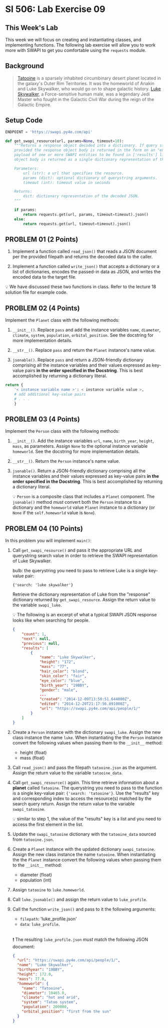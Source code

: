 # SI 506: Lab Exercise 09

## This Week's Lab

This week we will focus on creating and instantiating classes, and implementing functions. The
following lab exercise will allow you to work more with SWAPI to get you comfortable using the
`requests` module.

## Background

> [Tatooine](https://starwars.fandom.com/wiki/Tatooine) is a sparsely inhabited circumbinary desert
> planet located in the galaxy's Outer Rim Territories. It was the homeworld of Anakin and Luke
> Skywalker, who would go on to shape galactic history.
> [Luke Skywalker](https://starwars.fandom.com/wiki/Luke_Skywalker), a Force-sensitive human male,
> was a legendary Jedi Master who fought in the Galactic Civil War during the reign of the Galactic
> Empire.

## Setup Code

```python
ENDPOINT = 'https://swapi.py4e.com/api'

def get_swapi_resource(url, params=None, timeout=10):
    """Returns a response object decoded into a dictionary. If query string < params > are
    provided the response object body is returned in the form on an "envelope" with the data
    payload of one or more SWAPI entities to be found in ['results'] list; otherwise, response
    object body is returned as a single dictionary representation of the SWAPI entity.

    Parameters:
        url (str): a url that specifies the resource.
        params (dict): optional dictionary of querystring arguments.
        timeout (int): timeout value in seconds

    Returns:
        dict: dictionary representation of the decoded JSON.
    """

    if params:
        return requests.get(url, params, timeout=timeout).json()
    else:
        return requests.get(url, timeout=timeout).json()
```

## PROBLEM 01 (2 Points)

1. Implement a function called `read_json()` that reads a JSON document per the provided filepath
   and returns the decoded data to the caller.

2. Implement a function called `write_json()` that accepts a dictionary or a list of dictionaries,
   encodes the passed-in data as JSON, and writes the encoded data to the target file.

:bulb: We have discussed these two functions in class. Refer to the lecture 18 solution file for
example code.

## PROBLEM 02 (4 Points)

Implement the `Planet` class with the following methods:

1. `__init__()`. Replace `pass` and add the instance variables `name`, `diameter`, `climate`,
   `system`, `population`, `orbital_position`. See the docstring for more implementation details.

2. `__str__()`. Replace `pass` and return the `Planet` instance's name value.

3. `jsonable()`. Replace `pass` and return a JSON-friendly dictionary comprising all the instance
   variables and their values expressed as key-value pairs
   __in the order specified in the Docstring__. This is best accomplished by returning a dictionary
   literal.

  ```python
  return {
      '< instance variable name >': < instance variable value >,
      # add additional key-value pairs
      # . . .
      }
  ```

## PROBLEM 03 (4 Points)

Implement the `Person` class with the following methods:

1. `__init__()`. Add the instance variables `url`, `name`, `birth_year`, `height`, `mass`, as
   parameters. Assign `None` to the optional instance variable `homeworld`. See the docstring for
   more implementation details.

2. `__str__()`. Return the `Person` instance's name value.

3. `jsonable()`. Return a JSON-friendly dictionary comprising all the instance variables and their
   values expressed as key-value pairs __in the order specified in the Docstring__. This is best
   accomplished by returning a dictionary literal.

    :bulb: `Person` is a composite class that includes a `Planet` component. The `jsonable()`
    method _must_ convert both the `Person` instance to a dictionary and the `homeworld` value
    `Planet` instance to a dictionary (or `None` if the `self.homeworld` value is `None`).

## PROBLEM 04 (10 Points)

In this problem you will implement `main()`:

1. Call `get_swapi_resource()` and pass it the appropriate URL and querystring search value in
   order to retrieve the SWAPI representation of Luke Skywalker.

   bulb: the querystring you need to pass to retrieve Luke is a single key-value pair:

   `{'search: 'luke skywalker'}`

   Retrieve the dictionary representation of Luke from the "response" dictionary returned by
   `get_swapi_resource`. Assign the return value to the variable `swapi_luke`.

    :bulb: The following is an excerpt of what a typical SWAPI JSON response looks like when
    searching for people.

    ```json
    {
        "count": 1,
        "next": null,
        "previous": null,
        "results": [
            {
                "name": "Luke Skywalker",
                "height": "172",
                "mass": "77",
                "hair_color": "blond",
                "skin_color": "fair",
                "eye_color": "blue",
                "birth_year": "19BBY",
                "gender": "male",
                ...
                "created": "2014-12-09T13:50:51.644000Z",
                "edited": "2014-12-20T21:17:56.891000Z",
                "url": "https://swapi.py4e.com/api/people/1/"
            }
        ]
    }
    ```

2. Create a `Person` instance with the dictionary `swapi_luke`. Assign the new class instance the
   name `luke`. When instantiating the the `Person` instance convert the following values when
   passing them to the `__init__` method:

   * height (float)
   * mass (float)

3. Call `read_json()` and pass the filepath `tatooine.json` as the argument. Assign the return
   value to the variable `tatooine_data`.

4. Call `get_swapi_resource()` again. This time retrieve information about a __planet__ called
   `Tatooine`. The querystring you need to pass to the function is a single key-value pair:
   `{'search: 'tatooine'}`. Use the "results" key and corresponding index to access the resource(s)
   matched by the search query return. Assign the return value to the variable `swapi_tatooine`.

    :bulb: similar to step 1, the value of the "results" key is a list and you need to access the
    first element in the list.

5. Update the `swapi_tatooine` dictionary with the `tatooine_data` sourced from `tatooine.json`.

6. Create a `Planet` instance with the updated dictionary `swapi_tatooine`. Assign the new class instance the name `tatooine`.
When instantiating the
   the `Planet` instance convert the following values when passing them to the `__init__`
   method:

   * diameter (float)
   * population (int)

7. Assign `tatooine` to `luke.homeworld`.

8. Call `luke.jsonable()` and assign the return value to `luke_profile`.

9. Call the function `write_json()` and pass to it the following arguments:

    * `filepath`: 'luke_profile.json'
    * `data`: `luke_profile`.

    <br />

    :exclamation: The resulting `luke_profile.json` _must_ match the following
    JSON document:

    ```json
    {
      "url": "https://swapi.py4e.com/api/people/1/",
      "name": "Luke Skywalker",
      "birthyear": "19BBY",
      "height": 172.0,
      "mass": 77.0,
      "homeworld": {
        "name": "Tatooine",
        "diameter": 10465.0,
        "climate": "hot and arid",
        "system": "Tatoo system",
        "population": 200000,
        "orbital_position": "first from the sun"
      }
    }
    ```
